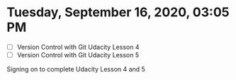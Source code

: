 # Tuesday, September 16, 2020, 03:05 PM
- [ ] Version Control with Git Udacity Lesson 4 
- [ ] Version Control with Git Udacity Lesson 5

Signing on to complete Udacity Lesson 4 and 5


